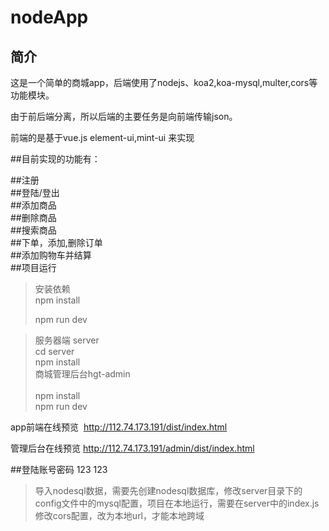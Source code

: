 nodeApp
====
简介
----
这是一个简单的商城app，后端使用了nodejs、koa2,koa-mysql,multer,cors等功能模块。<br>

由于前后端分离，所以后端的主要任务是向前端传输json。<br>

前端的是基于vue.js element-ui,mint-ui  来实现<br>


##目前实现的功能有：<br>

##注册<br>
##登陆/登出<br>
##添加商品<br>
##删除商品<br>
##搜索商品<br>
##下单，添加,删除订单<br>
##添加购物车并结算<br>
##项目运行<br>

> 安装依赖<br>
> npm install<br>
>
>npm run dev<br>


>服务器端  server<br>
> cd server<br> 
npm install <br>
>商城管理后台hgt-admin<br>
><br>
>npm install <br> 
npm run dev<br> 
>

app前端在线预览  http://112.74.173.191/dist/index.html

管理后台在线预览  http://112.74.173.191/admin/dist/index.html

##登陆账号密码 123  123<br>
>导入nodesql数据，需要先创建nodesql数据库，修改server目录下的config文件中的mysql配置，项目在本地运行，需要在server中的index.js修改cors配置，改为本地url，才能本地跨域

